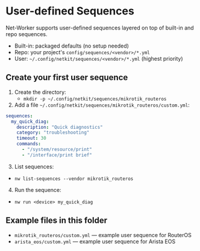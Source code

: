 # User-defined Sequences

Net-Worker supports user-defined sequences layered on top of built-in and repo sequences.

- Built-in: packaged defaults (no setup needed)
- Repo: your project's `config/sequences/<vendor>/*.yml`
- User: `~/.config/netkit/sequences/<vendor>/*.yml` (highest priority)

## Create your first user sequence

1. Create the directory:
   - `mkdir -p ~/.config/netkit/sequences/mikrotik_routeros`
2. Add a file `~/.config/netkit/sequences/mikrotik_routeros/custom.yml`:

```yaml
sequences:
  my_quick_diag:
    description: "Quick diagnostics"
    category: "troubleshooting"
    timeout: 30
    commands:
      - "/system/resource/print"
      - "/interface/print brief"
```

3. List sequences:
- `nw list-sequences --vendor mikrotik_routeros`

4. Run the sequence:
- `nw run <device> my_quick_diag`

## Example files in this folder

- `mikrotik_routeros/custom.yml` — example user sequence for RouterOS
- `arista_eos/custom.yml` — example user sequence for Arista EOS
